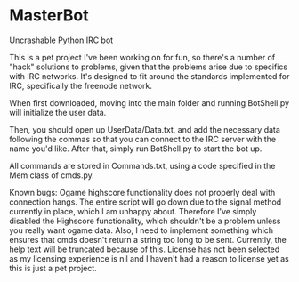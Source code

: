 MasterBot
=========

Uncrashable Python IRC bot

This is a pet project I've been working on for fun, so there's a number of "hack" solutions to problems, given that the problems arise due to specifics with IRC networks. It's designed to fit around the standards implemented for IRC, specifically the freenode network. 

When first downloaded, moving into the main folder and running BotShell.py will initialize the user data.

Then, you should open up UserData/Data.txt, and add the necessary data following the commas so that you can connect to the IRC server with the name you'd like. After that, simply run BotShell.py to start the bot up.

All commands are stored in Commands.txt, using a code specified in the Mem class of cmds.py. 

Known bugs: Ogame highscore functionality does not properly deal with connection hangs. The entire script will go down due to the signal method currently in place, which I am unhappy about. Therefore I've simply disabled the Highscore functionality, which shouldn't be a problem unless you really want ogame data. Also, I need to implement something which ensures that cmds doesn't return a string too long to be sent. Currently, the help text will be truncated because of this. License has not been selected as my licensing experience is nil and I haven't had a reason to license yet as this is just a pet project. 
